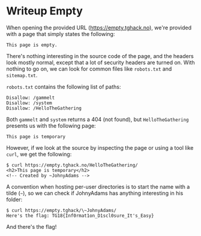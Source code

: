 # Writeup Empty

When opening the provided URL (https://empty.tghack.no), we're provided with a page that simply states the following:

```
This page is empty.
```

There's nothing interesting in the source code of the page, and the headers look mostly normal, except that a lot of security headers are turned on. With nothing to go on, we can look for common files like `robots.txt` and `sitemap.txt`.

`robots.txt` contains the following list of paths:
```
Disallow: /gammelt
Disallow: /system
Disallow: /HelloTheGathering
```

Both `gammelt` and `system` returns a 404 (not found), but `HelloTheGathering` presents us with the following page:

```
This page is temporary
```

However, if we look at the source by inspecting the page or using a tool like `curl`, we get the following:

```
$ curl https://empty.tghack.no/HelloTheGathering/
<h2>This page is temporary</h2>
<!-- Created by ~JohnyAdams -->
```

A convention when hosting per-user directories is to start the name with a tilde (`~`), so we can check if JohnyAdams has anything interesting in his folder:

```
$ curl https://empty.tghack/\~JohnyAdams/
Here's the flag: TG18{Inf0rmat1on_D1scl0sure_It's_Easy}
```

And there's the flag!
